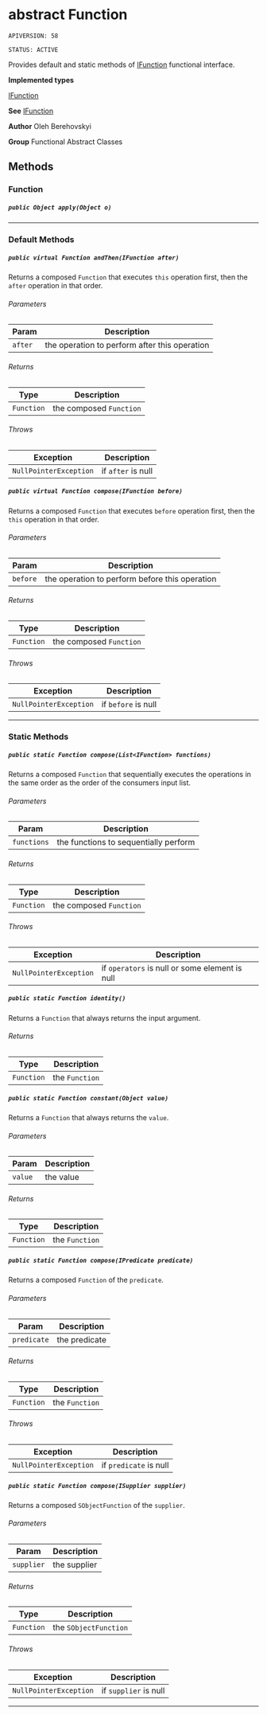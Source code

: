 # abstract Function

`APIVERSION: 58`

`STATUS: ACTIVE`

Provides default and static methods of
[IFunction](/docs/Functional-Interfaces/IFunction.md) functional interface.


**Implemented types**

[IFunction](/docs/Functional-Interfaces/IFunction.md)


**See** [IFunction](/docs/Functional-Interfaces/IFunction.md)


**Author** Oleh Berehovskyi


**Group** Functional Abstract Classes

## Methods
### Function
##### `public Object apply(Object o)`
---
### Default Methods
##### `public virtual Function andThen(IFunction after)`

Returns a composed `Function` that executes `this` operation first, then the `after` operation in that order.

###### Parameters

|Param|Description|
|---|---|
|`after`|the operation to perform after this operation|

###### Returns

|Type|Description|
|---|---|
|`Function`|the composed `Function`|

###### Throws

|Exception|Description|
|---|---|
|`NullPointerException`|if `after` is null|

##### `public virtual Function compose(IFunction before)`

Returns a composed `Function` that executes `before` operation first, then the `this` operation in that order.

###### Parameters

|Param|Description|
|---|---|
|`before`|the operation to perform before this operation|

###### Returns

|Type|Description|
|---|---|
|`Function`|the composed `Function`|

###### Throws

|Exception|Description|
|---|---|
|`NullPointerException`|if `before` is null|

---
### Static Methods
##### `public static Function compose(List<IFunction> functions)`

Returns a composed `Function` that sequentially executes the operations in the same order as the order of the consumers input list.

###### Parameters

|Param|Description|
|---|---|
|`functions`|the functions to sequentially perform|

###### Returns

|Type|Description|
|---|---|
|`Function`|the composed `Function`|

###### Throws

|Exception|Description|
|---|---|
|`NullPointerException`|if `operators` is null or some element is null|

##### `public static Function identity()`

Returns a `Function` that always returns the input argument.

###### Returns

|Type|Description|
|---|---|
|`Function`|the `Function`|

##### `public static Function constant(Object value)`

Returns a `Function` that always returns the `value`.

###### Parameters

|Param|Description|
|---|---|
|`value`|the value|

###### Returns

|Type|Description|
|---|---|
|`Function`|the `Function`|

##### `public static Function compose(IPredicate predicate)`

Returns a composed `Function` of the `predicate`.

###### Parameters

|Param|Description|
|---|---|
|`predicate`|the predicate|

###### Returns

|Type|Description|
|---|---|
|`Function`|the `Function`|

###### Throws

|Exception|Description|
|---|---|
|`NullPointerException`|if `predicate` is null|

##### `public static Function compose(ISupplier supplier)`

Returns a composed `SObjectFunction` of the `supplier`.

###### Parameters

|Param|Description|
|---|---|
|`supplier`|the supplier|

###### Returns

|Type|Description|
|---|---|
|`Function`|the `SObjectFunction`|

###### Throws

|Exception|Description|
|---|---|
|`NullPointerException`|if `supplier` is null|

---
